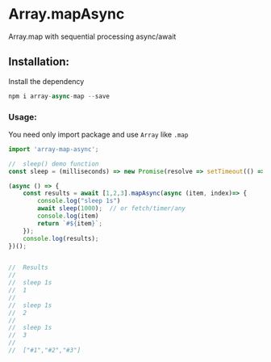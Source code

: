 #   Array.mapAsync 
Array.map with sequential processing async/await

##  Installation:
Install the dependency
```js
npm i array-async-map --save
```

### Usage:
You need only import package and use `Array` like `.map`
```js
import 'array-map-async';

//  sleep() demo function
const sleep = (milliseconds) => new Promise(resolve => setTimeout(() => { resolve() }, milliseconds));

(async () => {
    const results = await [1,2,3].mapAsync(async (item, index)=> {
        console.log("sleep 1s")
        await sleep(1000);  // or fetch/timer/any
        console.log(item)
        return `#${item}`;
    });
    console.log(results);
})();


//  Results
//
//  sleep 1s
//  1
//
//  sleep 1s
//  2
//
//  sleep 1s
//  3
//
//  ["#1","#2","#3"]
```